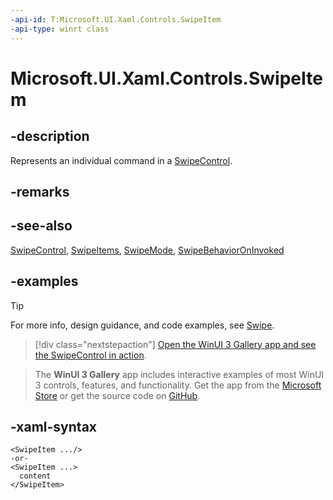 ```yaml
---
-api-id: T:Microsoft.UI.Xaml.Controls.SwipeItem
-api-type: winrt class
---
```

<!-- Class syntax.
public class SwipeItem : DependencyObject, DependencyObject
-->

# Microsoft.UI.Xaml.Controls.SwipeItem

## -description

Represents an individual command in a [SwipeControl](swipecontrol.md).

## -remarks

## -see-also

[SwipeControl](swipecontrol.md), [SwipeItems](swipeitems.md), [SwipeMode](swipemode.md), [SwipeBehaviorOnInvoked](swipebehavioroninvoked.md)

## -examples

> [!TIP]
> For more info, design guidance, and code examples, see [Swipe](/windows/apps/design/controls/swipe).

> [!div class="nextstepaction"]
> [Open the WinUI 3 Gallery app and see the SwipeControl in action](winui3gallery:/item/SwipeControl).

> The **WinUI 3 Gallery** app includes interactive examples of most WinUI 3 controls, features, and functionality. Get the app from the [Microsoft Store](https://www.microsoft.com/store/productId/9P3JFPWWDZRC) or get the source code on [GitHub](https://github.com/microsoft/WinUI-Gallery).

## -xaml-syntax

```xaml
<SwipeItem .../>
-or-
<SwipeItem ...>
  content
</SwipeItem>
```
